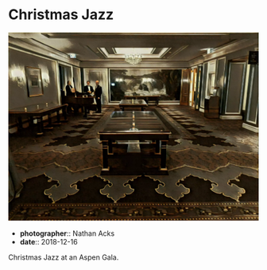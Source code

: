 # Christmas Jazz

![A long ballroom with a glass table in its middle](assets/2018-12-16-christmas-jazz.webp)

* **photographer**:: Nathan Acks
* **date**:: 2018-12-16

Christmas Jazz at an Aspen Gala.
